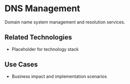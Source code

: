 # DNS Management

Domain name system management and resolution services.

## Related Technologies
- Placeholder for technology stack

## Use Cases
- Business impact and implementation scenarios
